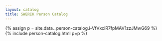 ```yaml
---
layout: catalog
title: SWERIK Person Catalog
---
```

{% assign p = site.data._person-catalog.i-VfVxciR7fpMAV1zzJMwG69 %}
{% include person-catalog.html p=p %}

